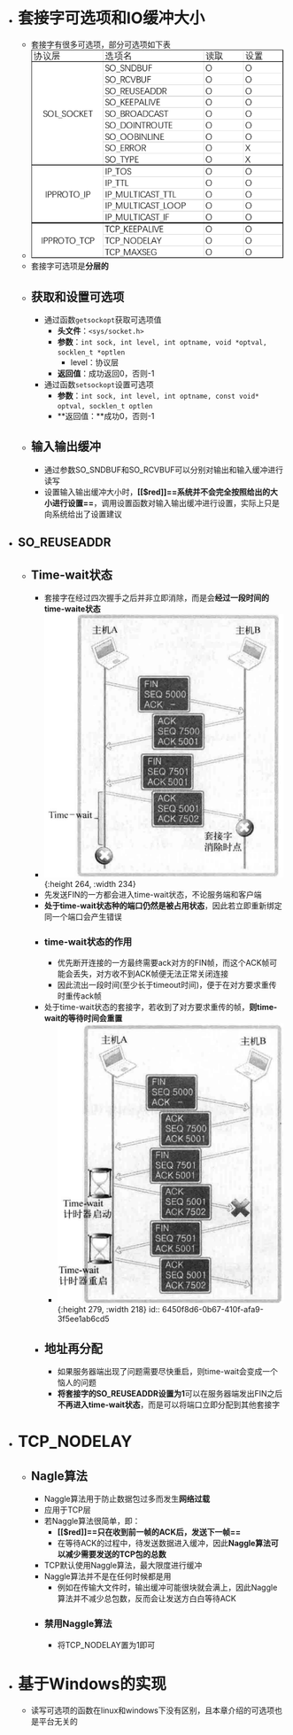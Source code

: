 - # 套接字可选项和IO缓冲大小
	- 套接字有很多可选项，部分可选项如下表
	- ![image.png](../assets/image_1683012270188_0.png)
	- 套接字可选项是**分层的**
	- ## 获取和设置可选项
		- 通过函数``getsockopt``获取可选项值
			- **头文件**：``<sys/socket.h>``
			- **参数**：``int sock, int level, int optname, void *optval, socklen_t *optlen``
				- level：协议层
			- **返回值**：成功返回0，否则-1
		- 通过函数``setsockopt``设置可选项
			- **参数**：``int sock, int level, int optname, const void* optval, socklen_t optlen``
			- **返回值：**成功0，否则-1
	- ## 输入输出缓冲
		- 通过参数SO_SNDBUF和SO_RCVBUF可以分别对输出和输入缓冲进行读写
		- 设置输入输出缓冲大小时，**[[$red]]==系统并不会完全按照给出的大小进行设置==**，调用设置函数对输入输出缓冲进行设置，实际上只是向系统给出了设置建议
- ##  SO_REUSEADDR
	- ## Time-wait状态
		- 套接字在经过四次握手之后并非立即消除，而是会**经过一段时间的time-waite状态**
		- ![image.png](../assets/image_1683018664881_0.png){:height 264, :width 234}
		- 先发送FIN的一方都会进入time-wait状态，不论服务端和客户端
		- **处于time-wait状态种的端口仍然是被占用状态**，因此若立即重新绑定同一个端口会产生错误
		- ### time-wait状态的作用
			- 优先断开连接的一方最终需要ack对方的FIN帧，而这个ACK帧可能会丢失，对方收不到ACK帧便无法正常关闭连接
			- 因此流出一段时间(至少长于timeout时间)，便于在对方要求重传时重传ack帧
		- 处于time-wait状态的套接字，若收到了对方要求重传的帧，**则time-wait的等待时间会重置**
			- ![image.png](../assets/image_1683028037444_0.png){:height 279, :width 218}
			  id:: 6450f8d6-0b67-410f-afa9-3f5ee1ab6cd5
		- ## 地址再分配
			- 如果服务器端出现了问题需要尽快重启，则time-wait会变成一个恼人的问题
			- **将套接字的SO_REUSEADDR设置为1**可以在服务器端发出FIN之后**不再进入time-wait状态**，而是可以将端口立即分配到其他套接字
- # TCP_NODELAY
	- ## Nagle算法
		- Naggle算法用于防止数据包过多而发生**网络过载**
		- 应用于TCP层
		- 若Naggle算法很简单，即：
			- **[[$red]]==只在收到前一帧的ACK后，发送下一帧==**
			- 在等待ACK的过程中，待发送数据进入缓冲，因此**Naggle算法可以减少需要发送的TCP包的总数**
		- TCP默认使用Naggle算法，最大限度进行缓冲
		- Naggle算法并不是在任何时候都是用
			- 例如在传输大文件时，输出缓冲可能很块就会满上，因此Naggle算法并不减少总包数，反而会让发送方白白等待ACK
		- ### 禁用Naggle算法
			- 将TCP_NODELAY置为1即可
- # 基于Windows的实现
	- 读写可选项的函数在linux和windows下没有区别，且本章介绍的可选项也是平台无关的